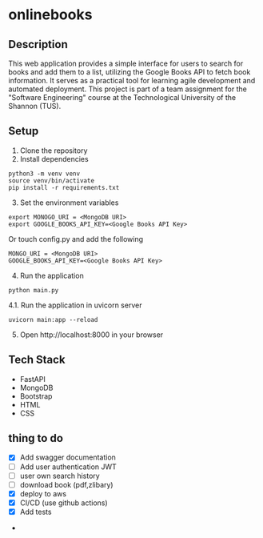 # onlinebooks

## Description

This web application provides a simple interface for users to search for books and add them to a list, utilizing the Google Books API to fetch book information. It serves as a practical tool for learning agile development and automated deployment. This project is part of a team assignment for the "Software Engineering" course at the Technological University of the Shannon (TUS).






## Setup

1. Clone the repository
2. Install dependencies

```
python3 -m venv venv
source venv/bin/activate
pip install -r requirements.txt
```

3. Set the environment variables

```
export MONOGO_URI = <MongoDB URI>
export GOOGLE_BOOKS_API_KEY=<Google Books API Key>

```

Or touch config.py and add the following

```
MONGO_URI = <MongoDB URI>
GOOGLE_BOOKS_API_KEY=<Google Books API Key>
``` 

4. Run the application

```
python main.py
```

4.1. Run the application in uvicorn server

```
uvicorn main:app --reload
```

5. Open http://localhost:8000 in your browser

## Tech Stack

- FastAPI
- MongoDB
- Bootstrap
- HTML
- CSS

## thing to do

- [x] Add swagger documentation
- [ ] Add user authentication JWT
- [ ] user own search history
- [ ] download book (pdf,zlibary)
- [x] deploy to aws
- [x] CI/CD (use github actions)
- [x] Add tests
- 

 
